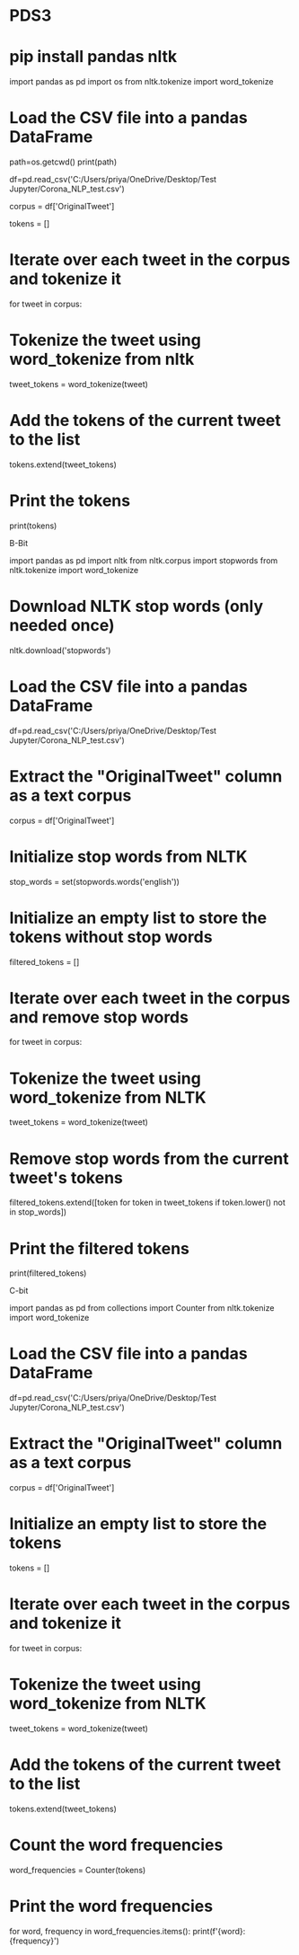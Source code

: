 # PDS3
# pip install pandas nltk
import pandas as pd
import os
from nltk.tokenize import word_tokenize

# Load the CSV file into a pandas DataFrame
path=os.getcwd()
print(path)

df=pd.read_csv('C:/Users/priya/OneDrive/Desktop/Test Jupyter/Corona_NLP_test.csv')

corpus = df['OriginalTweet']

tokens = []

# Iterate over each tweet in the corpus and tokenize it
for tweet in corpus:
  # Tokenize the tweet using word_tokenize from nltk
  tweet_tokens = word_tokenize(tweet)

# Add the tokens of the current tweet to the list
tokens.extend(tweet_tokens)

# Print the tokens
print(tokens)

B-Bit

import pandas as pd
import nltk
from nltk.corpus import stopwords
from nltk.tokenize import word_tokenize

# Download NLTK stop words (only needed once)
nltk.download('stopwords')

# Load the CSV file into a pandas DataFrame
df=pd.read_csv('C:/Users/priya/OneDrive/Desktop/Test Jupyter/Corona_NLP_test.csv')

# Extract the "OriginalTweet" column as a text corpus
corpus = df['OriginalTweet']

# Initialize stop words from NLTK
stop_words = set(stopwords.words('english'))

# Initialize an empty list to store the tokens without stop words
filtered_tokens = []

# Iterate over each tweet in the corpus and remove stop words
for tweet in corpus:
  # Tokenize the tweet using word_tokenize from NLTK
  tweet_tokens = word_tokenize(tweet)

# Remove stop words from the current tweet's tokens
filtered_tokens.extend([token for token in tweet_tokens if token.lower() not in stop_words])

# Print the filtered tokens
print(filtered_tokens)

C-bit

import pandas as pd
from collections import Counter
from nltk.tokenize import word_tokenize

# Load the CSV file into a pandas DataFrame
df=pd.read_csv('C:/Users/priya/OneDrive/Desktop/Test Jupyter/Corona_NLP_test.csv')

# Extract the "OriginalTweet" column as a text corpus
corpus = df['OriginalTweet']

# Initialize an empty list to store the tokens
tokens = []

# Iterate over each tweet in the corpus and tokenize it
for tweet in corpus:
  # Tokenize the tweet using word_tokenize from NLTK
  tweet_tokens = word_tokenize(tweet)

# Add the tokens of the current tweet to the list
tokens.extend(tweet_tokens)

# Count the word frequencies
word_frequencies = Counter(tokens)

# Print the word frequencies
for word, frequency in word_frequencies.items():
  print(f'{word}: {frequency}')
